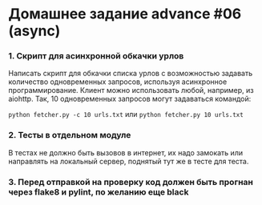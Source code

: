 # Домашнее задание advance #06 (async)

### 1. Скрипт для асинхронной обкачки урлов
Написать скрипт для обкачки списка урлов с возможностью задавать количество одновременных запросов, используя асинхронное программирование.
Клиент можно использовать любой, например, из aiohttp.
Так, 10 одновременных запросов могут задаваться командой:

`python fetcher.py -c 10 urls.txt`
или
`python fetcher.py 10 urls.txt`

### 2. Тесты в отдельном модуле
В тестах не должно быть вызовов в интернет, их надо замокать или направлять на локальный сервер, поднятый тут же в тесте для теста.

### 3. Перед отправкой на проверку код должен быть прогнан через flake8 и pylint, по желанию еще black